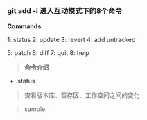 ### git add -i 进入互动模式下的8个命令

**Commands**

  1: status       2: update       3: revert       4: add untracked
  
  5: patch        6: diff         7: quit         8: help
  
> **命令介绍**
* status
> 查看版本库、暂存区、工作空间之间的变化

>sample:


